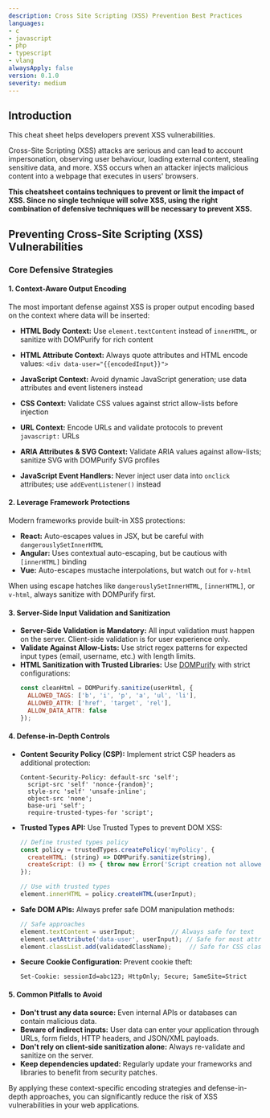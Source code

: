 ```yaml
---
description: Cross Site Scripting (XSS) Prevention Best Practices
languages:
- c
- javascript
- php
- typescript
- vlang
alwaysApply: false
version: 0.1.0
severity: medium
---
```


## Introduction

This cheat sheet helps developers prevent XSS vulnerabilities.

Cross-Site Scripting (XSS) attacks are serious and can lead to account impersonation, observing user behaviour, loading external content, stealing sensitive data, and more. XSS occurs when an attacker injects malicious content into a webpage that executes in users' browsers.

**This cheatsheet contains techniques to prevent or limit the impact of XSS. Since no single technique will solve XSS, using the right combination of defensive techniques will be necessary to prevent XSS.**

## Preventing Cross-Site Scripting (XSS) Vulnerabilities

### Core Defensive Strategies

#### 1. Context-Aware Output Encoding

The most important defense against XSS is proper output encoding based on the context where data will be inserted:

* **HTML Body Context:** Use `element.textContent` instead of `innerHTML`, or sanitize with DOMPurify for rich content
* **HTML Attribute Context:** Always quote attributes and HTML encode values: `<div data-user="{{encodedInput}}">` 
* **JavaScript Context:** Avoid dynamic JavaScript generation; use data attributes and event listeners instead
* **CSS Context:** Validate CSS values against strict allow-lists before injection
* **URL Context:** Encode URLs and validate protocols to prevent `javascript:` URLs

* **ARIA Attributes & SVG Context:** Validate ARIA values against allow-lists; sanitize SVG with DOMPurify SVG profiles
* **JavaScript Event Handlers:** Never inject user data into `onclick` attributes; use `addEventListener()` instead

#### 2. Leverage Framework Protections

Modern frameworks provide built-in XSS protections:

* **React:** Auto-escapes values in JSX, but be careful with `dangerouslySetInnerHTML`
* **Angular:** Uses contextual auto-escaping, but be cautious with `[innerHTML]` binding
* **Vue:** Auto-escapes mustache interpolations, but watch out for `v-html`

When using escape hatches like `dangerouslySetInnerHTML`, `[innerHTML]`, or `v-html`, always sanitize with DOMPurify first.

#### 3. Server-Side Input Validation and Sanitization

* **Server-Side Validation is Mandatory:** All input validation must happen on the server. Client-side validation is for user experience only.
* **Validate Against Allow-Lists:** Use strict regex patterns for expected input types (email, username, etc.) with length limits.
* **HTML Sanitization with Trusted Libraries:** Use [DOMPurify](https://github.com/cure53/DOMPurify) with strict configurations:
  ```javascript
  const cleanHtml = DOMPurify.sanitize(userHtml, {
    ALLOWED_TAGS: ['b', 'i', 'p', 'a', 'ul', 'li'],
    ALLOWED_ATTR: ['href', 'target', 'rel'],
    ALLOW_DATA_ATTR: false
  });
  ```

#### 4. Defense-in-Depth Controls

* **Content Security Policy (CSP):** Implement strict CSP headers as additional protection:
  ```http
  Content-Security-Policy: default-src 'self'; 
    script-src 'self' 'nonce-{random}'; 
    style-src 'self' 'unsafe-inline'; 
    object-src 'none'; 
    base-uri 'self';
    require-trusted-types-for 'script';
  ```

* **Trusted Types API:** Use Trusted Types to prevent DOM XSS:
  ```javascript
  // Define trusted types policy
  const policy = trustedTypes.createPolicy('myPolicy', {
    createHTML: (string) => DOMPurify.sanitize(string),
    createScript: () => { throw new Error('Script creation not allowed'); }
  });
  
  // Use with trusted types
  element.innerHTML = policy.createHTML(userInput);
  ```

* **Safe DOM APIs:** Always prefer safe DOM manipulation methods:
  ```javascript
  // Safe approaches
  element.textContent = userInput;          // Always safe for text
  element.setAttribute('data-user', userInput); // Safe for most attributes
  element.classList.add(validatedClassName);     // Safe for CSS classes
  ```

* **Secure Cookie Configuration:** Prevent cookie theft:
  ```http
  Set-Cookie: sessionId=abc123; HttpOnly; Secure; SameSite=Strict
  ```

#### 5. Common Pitfalls to Avoid

* **Don't trust any data source:** Even internal APIs or databases can contain malicious data.
* **Beware of indirect inputs:** User data can enter your application through URLs, form fields, HTTP headers, and JSON/XML payloads.
* **Don't rely on client-side sanitization alone:** Always re-validate and sanitize on the server.
* **Keep dependencies updated:** Regularly update your frameworks and libraries to benefit from security patches.

By applying these context-specific encoding strategies and defense-in-depth approaches, you can significantly reduce the risk of XSS vulnerabilities in your web applications.